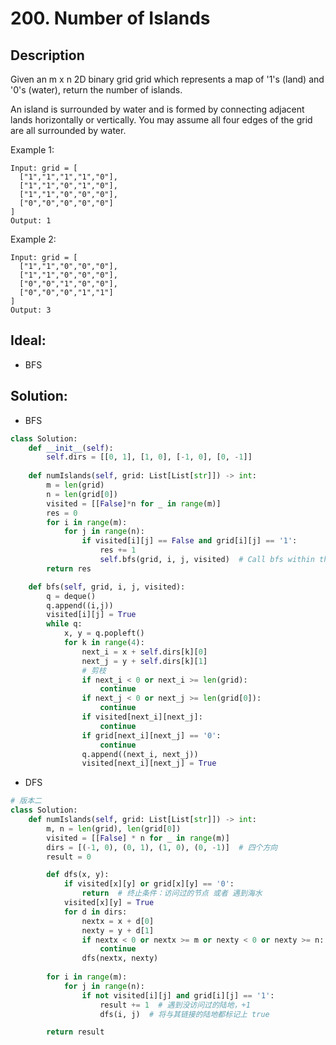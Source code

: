 # 200. Number of Islands

## Description

Given an m x n 2D binary grid grid which represents a map of '1's (land) and '0's (water), return the number of islands.

An island is surrounded by water and is formed by connecting adjacent lands horizontally or vertically. You may assume all four edges of the grid are all surrounded by water.

Example 1:

```
Input: grid = [
  ["1","1","1","1","0"],
  ["1","1","0","1","0"],
  ["1","1","0","0","0"],
  ["0","0","0","0","0"]
]
Output: 1

```

Example 2:

```
Input: grid = [
  ["1","1","0","0","0"],
  ["1","1","0","0","0"],
  ["0","0","1","0","0"],
  ["0","0","0","1","1"]
]
Output: 3
```


## Ideal:
* BFS






## Solution:

* BFS
```py
class Solution:
    def __init__(self):
        self.dirs = [[0, 1], [1, 0], [-1, 0], [0, -1]] 
        
    def numIslands(self, grid: List[List[str]]) -> int:
        m = len(grid)
        n = len(grid[0])
        visited = [[False]*n for _ in range(m)]
        res = 0
        for i in range(m):
            for j in range(n):
                if visited[i][j] == False and grid[i][j] == '1':
                    res += 1
                    self.bfs(grid, i, j, visited)  # Call bfs within this condition
        return res

    def bfs(self, grid, i, j, visited):
        q = deque()
        q.append((i,j))
        visited[i][j] = True
        while q:
            x, y = q.popleft()
            for k in range(4):
                next_i = x + self.dirs[k][0]
                next_j = y + self.dirs[k][1]
                # 剪枝
                if next_i < 0 or next_i >= len(grid):
                    continue 
                if next_j < 0 or next_j >= len(grid[0]):
                    continue
                if visited[next_i][next_j]:
                    continue
                if grid[next_i][next_j] == '0':
                    continue
                q.append((next_i, next_j))
                visited[next_i][next_j] = True
```

* DFS
```py
# 版本二
class Solution:
    def numIslands(self, grid: List[List[str]]) -> int:
        m, n = len(grid), len(grid[0])
        visited = [[False] * n for _ in range(m)]
        dirs = [(-1, 0), (0, 1), (1, 0), (0, -1)]  # 四个方向
        result = 0

        def dfs(x, y):
            if visited[x][y] or grid[x][y] == '0':
                return  # 终止条件：访问过的节点 或者 遇到海水
            visited[x][y] = True
            for d in dirs:
                nextx = x + d[0]
                nexty = y + d[1]
                if nextx < 0 or nextx >= m or nexty < 0 or nexty >= n:  # 越界了，直接跳过
                    continue
                dfs(nextx, nexty)
        
        for i in range(m):
            for j in range(n):
                if not visited[i][j] and grid[i][j] == '1':
                    result += 1  # 遇到没访问过的陆地，+1
                    dfs(i, j)  # 将与其链接的陆地都标记上 true

        return result

```